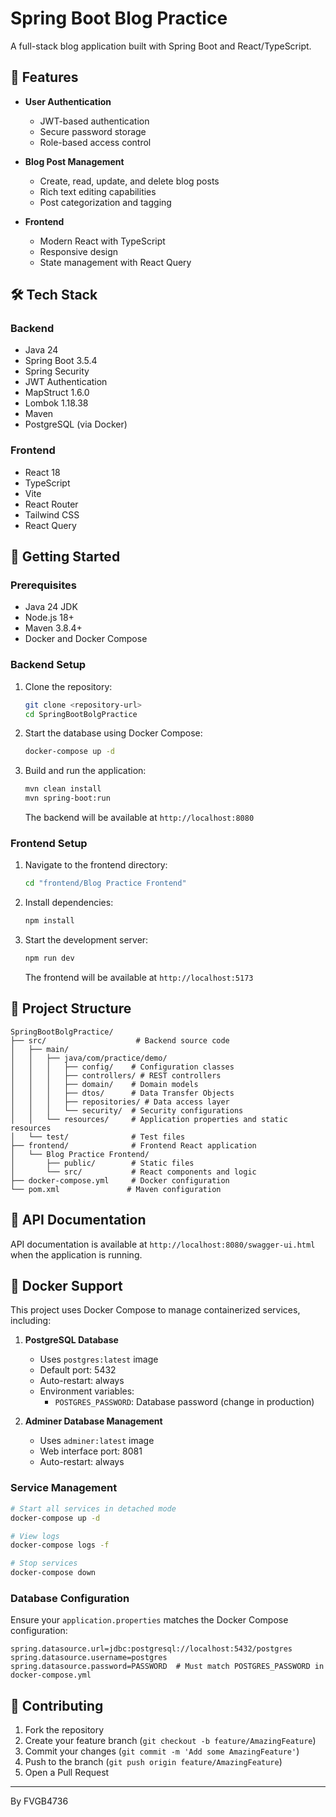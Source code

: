 # Spring Boot Blog Practice

A full-stack blog application built with Spring Boot and React/TypeScript.

## 🚀 Features

- **User Authentication**
  - JWT-based authentication
  - Secure password storage
  - Role-based access control

- **Blog Post Management**
  - Create, read, update, and delete blog posts
  - Rich text editing capabilities
  - Post categorization and tagging

- **Frontend**
  - Modern React with TypeScript
  - Responsive design
  - State management with React Query

## 🛠️ Tech Stack

### Backend
- Java 24
- Spring Boot 3.5.4
- Spring Security
- JWT Authentication
- MapStruct 1.6.0
- Lombok 1.18.38
- Maven
- PostgreSQL (via Docker)

### Frontend
- React 18
- TypeScript
- Vite
- React Router
- Tailwind CSS
- React Query

## 🚀 Getting Started

### Prerequisites
- Java 24 JDK
- Node.js 18+
- Maven 3.8.4+
- Docker and Docker Compose

### Backend Setup

1. Clone the repository:
   ```bash
   git clone <repository-url>
   cd SpringBootBolgPractice
   ```

2. Start the database using Docker Compose:
   ```bash
   docker-compose up -d
   ```

3. Build and run the application:
   ```bash
   mvn clean install
   mvn spring-boot:run
   ```
   The backend will be available at `http://localhost:8080`

### Frontend Setup

1. Navigate to the frontend directory:
   ```bash
   cd "frontend/Blog Practice Frontend"
   ```

2. Install dependencies:
   ```bash
   npm install
   ```

3. Start the development server:
   ```bash
   npm run dev
   ```
   The frontend will be available at `http://localhost:5173`

## 📂 Project Structure

```
SpringBootBolgPractice/
├── src/                    # Backend source code
│   ├── main/
│   │   ├── java/com/practice/demo/
│   │   │   ├── config/    # Configuration classes
│   │   │   ├── controllers/ # REST controllers
│   │   │   ├── domain/    # Domain models
│   │   │   ├── dtos/      # Data Transfer Objects
│   │   │   ├── repositories/ # Data access layer
│   │   │   └── security/  # Security configurations
│   │   └── resources/     # Application properties and static resources
│   └── test/              # Test files
├── frontend/              # Frontend React application
│   └── Blog Practice Frontend/
│       ├── public/        # Static files
│       └── src/           # React components and logic
├── docker-compose.yml     # Docker configuration
└── pom.xml               # Maven configuration
```

## 📝 API Documentation

API documentation is available at `http://localhost:8080/swagger-ui.html` when the application is running.

## 🐳 Docker Support

This project uses Docker Compose to manage containerized services, including:

1. **PostgreSQL Database**
   - Uses `postgres:latest` image
   - Default port: 5432
   - Auto-restart: always
   - Environment variables:
     - `POSTGRES_PASSWORD`: Database password (change in production)

2. **Adminer Database Management**
   - Uses `adminer:latest` image
   - Web interface port: 8081
   - Auto-restart: always

### Service Management

```bash
# Start all services in detached mode
docker-compose up -d

# View logs
docker-compose logs -f

# Stop services
docker-compose down
```

### Database Configuration

Ensure your `application.properties` matches the Docker Compose configuration:

```properties
spring.datasource.url=jdbc:postgresql://localhost:5432/postgres
spring.datasource.username=postgres
spring.datasource.password=PASSWORD  # Must match POSTGRES_PASSWORD in docker-compose.yml
```

## 🤝 Contributing

1. Fork the repository
2. Create your feature branch (`git checkout -b feature/AmazingFeature`)
3. Commit your changes (`git commit -m 'Add some AmazingFeature'`)
4. Push to the branch (`git push origin feature/AmazingFeature`)
5. Open a Pull Request

---

By FVGB4736
